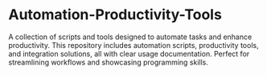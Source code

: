 # Automation-Productivity-Tools
A collection of scripts and tools designed to automate tasks and enhance productivity. This repository includes automation scripts, productivity tools, and integration solutions, all with clear usage documentation. Perfect for streamlining workflows and showcasing programming skills.

